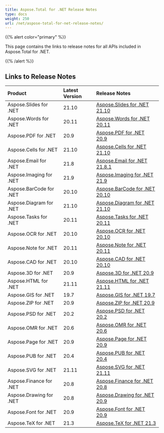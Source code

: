 ```yaml
---
title: Aspose.Total for .NET Release Notes
type: docs
weight: 250
url: /net/aspose-total-for-net-release-notes/
---
```


{{% alert color="primary" %}}

This page contains the links to release notes for all APIs included in Aspose.Total for .NET.

{{% /alert %}}

## **Links to Release Notes**

|**Product**|**Latest Version**|**Release Notes**|
| :- | :- | :- |
|Aspose.Slides for .NET|21.10|[Aspose.Slides for .NET 21.10](/slides/net/aspose-slides-for-net-21-10-release-notes/)|
|Aspose.Words for .NET|20.11|[Aspose.Words for .NET 20.11](/words/net/aspose-words-for-net-20-11-release-notes/)|
|Aspose.PDF for .NET|20.9|[Aspose.PDF for .NET 20.9](/pdf/net/aspose-pdf-for-net-20-9-release-notes/)|
|Aspose.Cells for .NET|21.10|[Aspose.Cells for .NET 21.10](/cells/net/aspose-cells-for-net-21-10-release-notes/)|
|Aspose.Email for .NET|21.8|[Aspose.Email for .NET 21.8.1](/email/net/aspose-email-for-net-21-8-1-release-notes/)|
|Aspose.Imaging for .NET|21.9|[Aspose.Imaging for .NET 21.9](/imaging/net/aspose-imaging-for-net-21-9-release-notes/)|
|Aspose.BarCode for .NET|20.10|[Aspose.BarCode for .NET 20.10](/barcode/net/aspose-barcode-for-net-20-10-release-notes/)|
|Aspose.Diagram for .NET|21.10|[Aspose.Diagram for .NET 21.10](/diagram/net/aspose-diagram-for-net-21-10-release-notes/)|
|Aspose.Tasks for .NET|20.11|[Aspose.Tasks for .NET 20.11](/tasks/net/aspose-tasks-for-net-20-11-release-notes/)|
|Aspose.OCR for .NET|20.10|[Aspose.OCR for .NET 20.10](/ocr/net/aspose-ocr-for-net-20-10-release-notes/)|
|Aspose.Note for .NET|20.11|[Aspose.Note for .NET 20.11](/note/net/aspose-note-for-net-20-11-release-notes/)|
|Aspose.CAD for .NET|20.10|[Aspose.CAD for .NET 20.10](/cad/net/aspose-cad-for-net-20-10-release-notes/)|
|Aspose.3D for .NET|20.9|[Aspose.3D for .NET 20.9](/3d/net/aspose-3d-for-net-20-9-release-notes/)|
|Aspose.HTML for .NET|21.11|[Aspose.HTML for .NET 21.11](/html/net/aspose-html-for-net-21-11-release-notes/)|
|Aspose.GIS for .NET|19.7|[Aspose.GIS for .NET 19.7](/gis/net/aspose-gis-for-net-19-7-release-notes/)|
|Aspose.ZIP for .NET|20.9|[Aspose.ZIP for .NET 20.9](/zip/net/aspose-zip-for-net-20-9-release-notes/)|
|Aspose.PSD for .NET|20.2|[Aspose.PSD for .NET 20.2](/psd/net/aspose-psd-for-net-20-2-release-notes/)|
|Aspose.OMR for .NET|20.6|[Aspose.OMR for .NET 20.6](/omr/net/aspose-omr-for-net-20-6-release-notes/)|
|Aspose.Page for .NET|20.9|[Aspose.Page for .NET 20.9](/page/net/aspose-page-for-net-20-9-release-notes/)|
|Aspose.PUB for .NET|20.4|[Aspose.PUB for .NET 20.4](/pub/net/aspose-pub-for-net-20-4-release-notes/)|
|Aspose.SVG for .NET|21.11|[Aspose.SVG for .NET 21.11](/svg/net/aspose-svg-for-net-21-11-release-notes/)|
|Aspose.Finance for .NET |20.8|[Aspose.Finance for .NET 20.8](/finance/net/aspose-finance-for-net-20-8-release-notes/)|
|Aspose.Drawing for .NET|20.8|[Aspose.Drawing for .NET 20.9](/drawing/net/aspose-drawing-for-net-21-9-release-notes/)|
|Aspose.Font for .NET|20.9|[Aspose.Font for .NET 20.9](/font/net/aspose-font-for-net-20-9-release-notes/)|
|Aspose.TeX for .NET|21.3|[Aspose.TeX for .NET 21.3](/tex/net/aspose-tex-for-net-21-3-release-notes/)|

